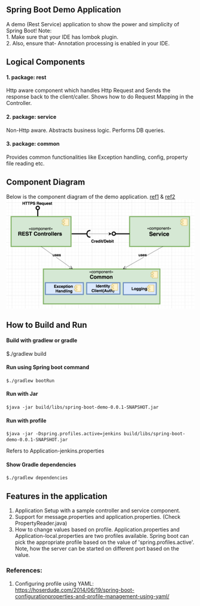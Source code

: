 ## Spring Boot Demo Application
A demo (Rest Service) application to show the power and simplicity of Spring Boot!
Note:
<br/>1. Make sure that your IDE has lombok plugin.
<br/>2. Also, ensure that- Annotation processing is enabled in your IDE.

## Logical Components
#### 1. package: rest 
Http aware component which handles Http Request and Sends the response back to the client/caller.
Shows how to do Request Mapping in the Controller. 

#### 2. package: service
Non-Http aware. Abstracts business logic. Performs DB queries.

#### 3. package: common
Provides common functionalities like Exception handling, config, property file reading etc.

## Component Diagram
Below is the component diagram of the demo application. [ref1](https://www.ibm.com/developerworks/rational/library/dec04/bell/index.html) & [ref2](http://www.uml-diagrams.org/component.html)
![component-diagram](https://github.com/raiskumar/spring-boot-demo/blob/master/component-diagram.png)


## How to Build and Run
#### Build with gradlew or gradle
   $./gradlew build

#### Run using Spring boot command
    $./gradlew bootRun

#### Run with Jar
    $java -jar build/libs/spring-boot-demo-0.0.1-SNAPSHOT.jar

#### Run with profile
    $java -jar -Dspring.profiles.active=jenkins build/libs/spring-boot-demo-0.0.1-SNAPSHOT.jar

Refers to Application-jenkins.properties

#### Show Gradle dependencies
    $./gradlew dependencies 

## Features in the application
1. Application Setup with a sample controller and service component. 
2. Support for message.properties and application.properties. (Check PropertyReader.java)
3. How to change values based on profile. Application.properties and Application-local.properties are two profiles available. Spring boot can pick the appropriate profile based on the value of 'spring.profiles.active'.
Note, how the server can be started on different port based on the value. 


### References:
1. Configuring profile using YAML: https://hoserdude.com/2014/06/19/spring-boot-configurationproperties-and-profile-management-using-yaml/

